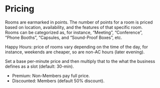 # Pricing

Rooms are earmarked in points. The number of points for a room is priced based on location, availability, and the features of that specific room. Rooms can be categorized as, for instance, “Meeting”, “Conference”, “Phone Booths”, “Capsules, and “Sound-Proof Boxes”, etc.

Happy Hours: price of rooms vary depending on the time of the day, for instance, weekends are cheaper, so are non-AC hours (later evening).

Set a base per-minute price and then multiply that to the what the business defines as a slot (default: 30-min).

- Premium: Non-Members pay full price.
- Discounted: Members (default 50% discount).